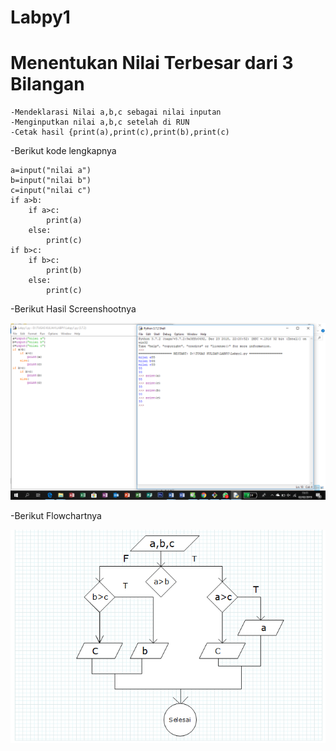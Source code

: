# Labpy1

# Menentukan Nilai Terbesar dari 3 Bilangan
	-Mendeklarasi Nilai a,b,c sebagai nilai inputan
	-Menginputkan nilai a,b,c setelah di RUN
	-Cetak hasil {print(a),print(c),print(b),print(c)

-Berikut kode lengkapnya

	a=input("nilai a")
	b=input("nilai b")
	c=input("nilai c")
	if a>b:
	    if a>c:
	        print(a)
	    else:
	        print(c)
	if b>c:
	    if b>c:
	        print(b)
	    else:
	        print(c)
      
-Berikut Hasil Screenshootnya

![img](https://github.com/zahira12/Labpy1/blob/master/hasil1.png)

-Berikut Flowchartnya

![img](https://github.com/zahira12/Labpy1/blob/master/Flowchart.png)